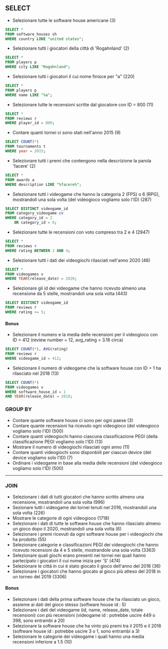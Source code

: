 ## SELECT
- Selezionare tutte le software house americane (3)

```sql
SELECT *
FROM software_houses sh 
WHERE country LIKE "united states";
```

- Selezionare tutti i giocatori della città di 'Rogahnland' (2)

```sql
SELECT *
FROM players p 
WHERE city LIKE "Rogahnland";
```

- Selezionare tutti i giocatori il cui nome finisce per "a" (220)

```sql
SELECT *
FROM players p 
WHERE name LIKE "%a";
```

- Selezionare tutte le recensioni scritte dal giocatore con ID = 800 (11)

```sql
SELECT *
FROM reviews r 
WHERE player_id = 800;
```

- Contare quanti tornei ci sono stati nell'anno 2015 (9)

```sql
SELECT COUNT(*) 
FROM tournaments t 
WHERE year = 2015;
```

- Selezionare tutti i premi che contengono nella descrizione la parola 'facere' (2)

```sql
SELECT * 
FROM awards a  
WHERE description LIKE "%facere%";
```
- Selezionare tutti i videogame che hanno la categoria 2 (FPS) o 6 (RPG), mostrandoli una sola volta (del videogioco vogliamo solo l'ID) (287)

```sql
SELECT DISTINCT videogame_id 
FROM category_videogame cv 
WHERE category_id = 2 
	OR category_id = 6; 
```

- Selezionare tutte le recensioni con voto compreso tra 2 e 4 (2947)

```sql
SELECT * 
FROM reviews r 
WHERE rating BETWEEN 2 AND 4;
```

- Selezionare tutti i dati dei videogiochi rilasciati nell'anno 2020 (46)

```sql
SELECT *
FROM videogames v 
WHERE YEAR(release_date) = 2020; 
```

- Selezionare gli id dei videogame che hanno ricevuto almeno una recensione da 5 stelle, mostrandoli una sola volta (443)

```sql
SELECT DISTINCT videogame_id  
FROM reviews r 
WHERE rating >= 5;
```


#### Bonus
- Selezionare il numero e la media delle recensioni per il videogioco con ID = 412 (review number = 12, avg_rating = 3.16 circa)

```sql
SELECT COUNT(*), AVG(rating) 
FROM reviews r
WHERE videogame_id = 412;
```

- Selezionare il numero di videogame che la software house con ID = 1 ha rilasciato nel 2018 (13)

```sql
SELECT COUNT(*)  
FROM videogames v 
WHERE software_house_id = 1
AND YEAR(release_date) = 2018;
```

### GROUP BY
- Contare quante software house ci sono per ogni paese (3)
- Contare quante recensioni ha ricevuto ogni videogioco (del videogioco vogliamo solo l'ID) (500)
- Contare quanti videogiochi hanno ciascuna classificazione PEGI (della classificazione PEGI vogliamo solo l'ID) (13)
- Mostrare il numero di videogiochi rilasciati ogni anno (11)
- Contare quanti videogiochi sono disponbiili per ciascun device (del device vogliamo solo l'ID) (7)
- Ordinare i videogame in base alla media delle recensioni (del videogioco vogliamo solo l'ID) (500)

---

### JOIN

- Selezionare i dati di tutti giocatori che hanno scritto almeno una recensione, mostrandoli una sola volta (996)
- Sezionare tutti i videogame dei tornei tenuti nel 2016, mostrandoli una sola volta (226)
- Mostrare le categorie di ogni videogioco (1718)
- Selezionare i dati di tutte le software house che hanno rilasciato almeno un gioco dopo il 2020, mostrandoli una sola volta (6)
- Selezionare i premi ricevuti da ogni software house per i videogiochi che ha prodotto (55)
- Selezionare categorie e classificazioni PEGI dei videogiochi che hanno ricevuto recensioni da 4 e 5 stelle, mostrandole una sola volta (3363)
- Selezionare quali giochi erano presenti nei tornei nei quali hanno partecipato i giocatori il cui nome inizia per 'S' (474)
- Selezionare le città in cui è stato giocato il gioco dell'anno del 2018 (36)
- Selezionare i giocatori che hanno giocato al gioco più atteso del 2018 in un torneo del 2019 (3306)

#### Bonus
- Selezionare i dati della prima software house che ha rilasciato un gioco, assieme ai dati del gioco stesso (software house id : 5)
- Selezionare i dati del videogame (id, name, release_date, totale recensioni) con più recensioni (videogame id : potrebbe uscire 449 o 398, sono entrambi a 20)
- Selezionare la software house che ha vinto più premi tra il 2015 e il 2016 (software house id : potrebbe uscire 3 o 1, sono entrambi a 3)
- Selezionare le categorie dei videogame i quali hanno una media recensioni inferiore a 1.5 (10)